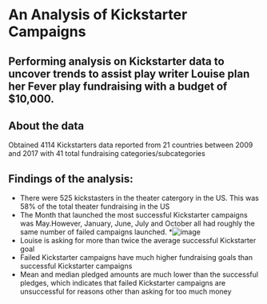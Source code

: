# An Analysis of Kickstarter Campaigns
Performing analysis on Kickstarter data to uncover trends to assist play writer Louise plan her Fever play fundraising with a budget of $10,000. 
--
## About the data
Obtained 4114 Kickstarters data reported from 21 countries between 2009 and 2017 with 41 total fundraising categories/subcategories
## Findings of the analysis:
* There were 525 kickstasters in the theater catergory in the US. This was 58% of the total theater fundraising in the US
* The Month that launched the most successful Kickstarter campaigns was May.However, January, June, July and October all had roughly the same number of failed campaigns launched.
*![image](https://user-images.githubusercontent.com/98235755/155403305-531b3c4b-72c6-40b0-ac3d-9a1865df5f75.png)
* Louise is asking for more than twice the average successful Kickstarter goal
* Failed Kickstarter campaigns have much higher fundraising goals than successful Kickstarter campaigns
* Mean and median pledged amounts are much lower than the successful pledges, which indicates that failed Kickstarter campaigns are unsuccessful for reasons other than asking for too much money
